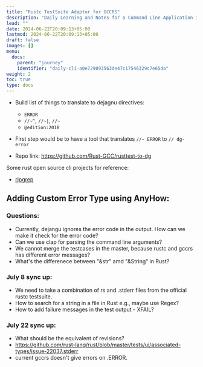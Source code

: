 ```yaml
---
title: "Rustc TestSuite Adaptor for GCCRS"
description: "Daily Learning and Notes for a Command Line Application in Rust"
lead: ""
date: 2024-06-22T20:09:13+05:00
lastmod: 2024-06-22T20:09:13+05:00
draft: false
images: []
menu:
  docs:
    parent: "journey"
    identifier: "daily-cli-a0e729093563de47c17546329c7e65da"
weight: 2
toc: true
type: docs
---
```


- Build list of things to translate to dejagnu directives:

  - `ERROR`
  - `//~^`, `//~|`, `//~`
  - `@edition:2018`

- First step would be to have a tool that translates `//~ ERROR` to `// dg-error`
- Repo link: https://github.com/Rust-GCC/rusttest-to-dg

Some rust open source cli projects for reference:

- [ripgrep](https://github.com/BurntSushi/ripgrep)

## Adding Custom Error Type using **AnyHow**:

### Questions:

- Currently, dejangu ignores the error code in the output. How can we make it check for the error code?
- Can we use clap for parsing the command line arguments?
- We cannot merge the testcases in the master, because rustc and gccrs has different error messages?
- What's the differenece between "&str" amd "&String" in Rust?

### July 8 sync up:

- We need to take a combination of rs and .stderr files from the official rustc testsuite.
- How to search for a string in a file in Rust e.g., maybe use Regex?
- How to add failure messages in the test output - XFAIL?

### July 22 sync up:

- What should be the equivalent of revisions?
- https://github.com/rust-lang/rust/blob/master/tests/ui/associated-types/issue-22037.stderr
- current gccrs doesn't give errors on .ERROR.

